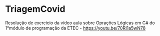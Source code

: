 # TriagemCovid
Resolução de exercicio da vídeo aula sobre Oprações Lógicas em C# do 1°módulo de programação da ETEC - https://youtu.be/70RI1a5wN78
